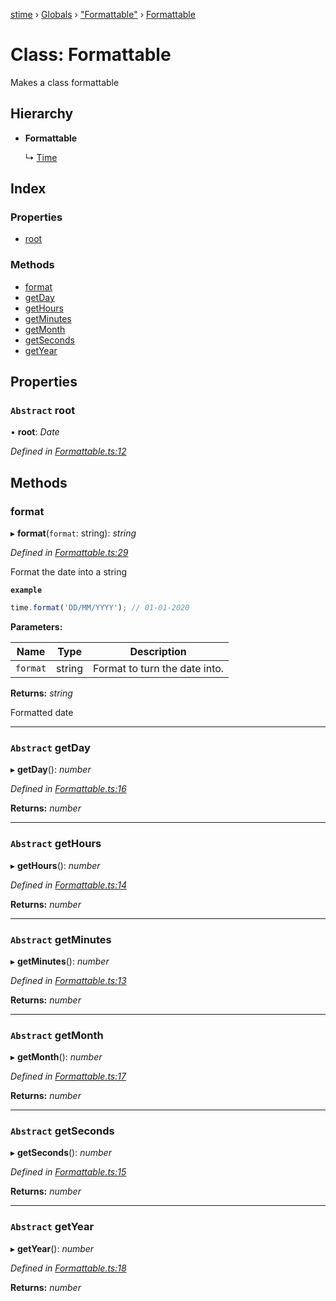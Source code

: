 [stime](../README.md) › [Globals](../globals.md) › ["Formattable"](../modules/_formattable_.md) › [Formattable](_formattable_.formattable.md)

# Class: Formattable

Makes a class formattable

## Hierarchy

* **Formattable**

  ↳ [Time](_time_.time.md)

## Index

### Properties

* [root](_formattable_.formattable.md#abstract-root)

### Methods

* [format](_formattable_.formattable.md#format)
* [getDay](_formattable_.formattable.md#abstract-getday)
* [getHours](_formattable_.formattable.md#abstract-gethours)
* [getMinutes](_formattable_.formattable.md#abstract-getminutes)
* [getMonth](_formattable_.formattable.md#abstract-getmonth)
* [getSeconds](_formattable_.formattable.md#abstract-getseconds)
* [getYear](_formattable_.formattable.md#abstract-getyear)

## Properties

### `Abstract` root

• **root**: *Date*

*Defined in [Formattable.ts:12](https://github.com/TerenceJefferies/STime/blob/b69ea6e/src/Formattable.ts#L12)*

## Methods

###  format

▸ **format**(`format`: string): *string*

*Defined in [Formattable.ts:29](https://github.com/TerenceJefferies/STime/blob/b69ea6e/src/Formattable.ts#L29)*

Format the date into a string

**`example`** 
```javascript
time.format('DD/MM/YYYY'); // 01-01-2020
```

**Parameters:**

Name | Type | Description |
------ | ------ | ------ |
`format` | string | Format to turn the date into. |

**Returns:** *string*

Formatted date

___

### `Abstract` getDay

▸ **getDay**(): *number*

*Defined in [Formattable.ts:16](https://github.com/TerenceJefferies/STime/blob/b69ea6e/src/Formattable.ts#L16)*

**Returns:** *number*

___

### `Abstract` getHours

▸ **getHours**(): *number*

*Defined in [Formattable.ts:14](https://github.com/TerenceJefferies/STime/blob/b69ea6e/src/Formattable.ts#L14)*

**Returns:** *number*

___

### `Abstract` getMinutes

▸ **getMinutes**(): *number*

*Defined in [Formattable.ts:13](https://github.com/TerenceJefferies/STime/blob/b69ea6e/src/Formattable.ts#L13)*

**Returns:** *number*

___

### `Abstract` getMonth

▸ **getMonth**(): *number*

*Defined in [Formattable.ts:17](https://github.com/TerenceJefferies/STime/blob/b69ea6e/src/Formattable.ts#L17)*

**Returns:** *number*

___

### `Abstract` getSeconds

▸ **getSeconds**(): *number*

*Defined in [Formattable.ts:15](https://github.com/TerenceJefferies/STime/blob/b69ea6e/src/Formattable.ts#L15)*

**Returns:** *number*

___

### `Abstract` getYear

▸ **getYear**(): *number*

*Defined in [Formattable.ts:18](https://github.com/TerenceJefferies/STime/blob/b69ea6e/src/Formattable.ts#L18)*

**Returns:** *number*
